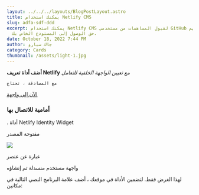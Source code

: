 ```yaml
---
layout: ../../../layouts/BlogPostLayout.astro
title: يمكنك استخدام Netlify CMS
slug: adfa-sdf-ddd
excerpt: يمكنك استخدام Netlify CMS لقبول المساهمات من مستخدمي GitHub دون منحهم
  حق الوصول إلى المستودع الخاص بك.
date: October 18, 2022 7:44 PM
author: جاك سبارو
category: Cards
thumbnail: /assets/light-1.jpg
---
```

**أضف أداة تعريف Netlify**
*مع تعيين الواجهة الخلفية للتعامل*

`مع المصادقة ، تحتاج`

[الآن إلى واجهة](www.abc.com)

### أمامية للاتصال بها

. أداة Netlify Identity Widget

 مفتوحة المصدر 

![](blob:https://gleeful-gelato-3063b0.netlify.app/f5d8164f-4e67-4472-a6c1-81e7e8e633b3)

عبارة عن عنصر

 واجهة مستخدم منسدلة تم إنشاؤه 

لهذا الغرض فقط. لتضمين الأداة في موقعك ، أضف علامة البرنامج النصي التالية في مكانين: